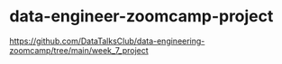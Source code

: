 # data-engineer-zoomcamp-project



https://github.com/DataTalksClub/data-engineering-zoomcamp/tree/main/week_7_project
